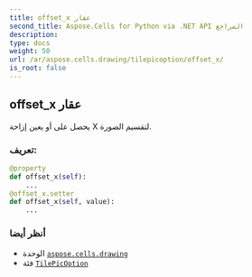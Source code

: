 ```yaml
---
title: offset_x عقار
second_title: Aspose.Cells for Python via .NET API المراجع
description:
type: docs
weight: 50
url: /ar/aspose.cells.drawing/tilepicoption/offset_x/
is_root: false
---
```

##  offset_x عقار

يحصل على أو يعين إزاحة X لتقسيم الصورة.
###  تعريف:
```python
@property
def offset_x(self):
    ...
@offset_x.setter
def offset_x(self, value):
    ...
```

###  أنظر أيضا
* الوحدة [`aspose.cells.drawing`](../../)
* فئة [`TilePicOption`](/cells/python-net/ar/aspose.cells.drawing/tilepicoption)

